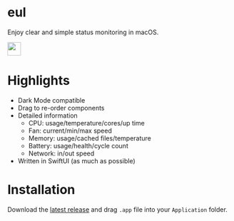 # eul

Enjoy clear and simple status monitoring in macOS.

<img src="https://user-images.githubusercontent.com/14722250/93015394-ae620300-f5eb-11ea-8bd5-ae58d4677167.png" height=30 />

# Highlights

- Dark Mode compatible
- Drag to re-order components
- Detailed information
  - CPU: usage/temperature/cores/up time
  - Fan: current/min/max speed
  - Memory: usage/cached files/temperature
  - Battery: usage/health/cycle count
  - Network: in/out speed
- Written in SwiftUI (as much as possible)

# Installation

Download the [latest release](https://github.com/gao-sun/eul/releases/latest) and drag `.app` file into your `Application` folder.
